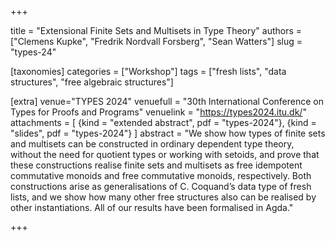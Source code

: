 +++

title = "Extensional Finite Sets and Multisets in Type Theory"
authors = ["Clemens Kupke", "Fredrik Nordvall Forsberg", "Sean Watters"]
slug = "types-24"

[taxonomies]
categories = ["Workshop"]
tags = ["fresh lists", "data structures", "free algebraic structures"]

[extra]
venue="TYPES 2024"
venuefull = "30th International Conference on Types for Proofs and Programs"
venuelink = "https://types2024.itu.dk/"
attachments = [ {kind = "extended abstract", pdf = "types-2024"}, {kind = "slides", pdf = "types-2024"} ]
abstract = "We show how types of finite sets and multisets can be constructed in ordinary dependent type theory, without the need for quotient types or working with setoids, and prove that these constructions realise finite sets and multisets as free idempotent commutative monoids and free commutative monoids, respectively. Both constructions arise as generalisations of C. Coquand’s data type of fresh lists, and we show how many other free structures also can be realised by other instantiations. All of our results have been formalised in Agda."

+++

